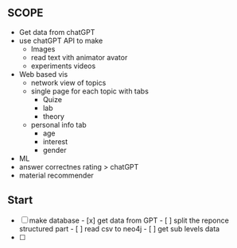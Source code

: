 ## SCOPE

- Get data from chatGPT
- use chatGPT API to make
  - Images
  - read text vith animator avator
  - experiments videos
-  Web based vis
   - network view of topics
   - single page for each topic with tabs
     -   Quize
     -   lab
     -   theory
   - personal info tab
     - age
     - interest
     - gender 
- ML
 - answer correctnes rating > chatGPT
 - material recommender   


## Start

- [ ] make database
      - [x] get data from GPT
      - [ ] split the reponce structured part
      - [ ] read csv to neo4j
      - [ ] get sub levels data
- [ ]  




